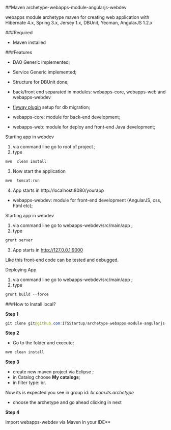 ##Maven archetype-webapps-module-angularjs-webdev

webapps module archetype maven for creating web application with Hibernate 4.x, Spring 3.x, Jersey 1.x, DBUnit, Yeoman, AngularJS 1.2.x 

###Required 

* Maven installed 

###Features 

* DAO Generic implemented; 
* Service Generic implemented; 
* Structure for DBUnit done; 
* back/front end separated in modules: webapps-core, webapps-web and webapps-webdev
* [flyway plugin](http://flywaydb.org) setup for db migration; 


* webapps-core: module for back-end development;

* webapps-web: module for deploy and front-end Java development; 

Starting app in webdev

1. via command line go to root of project  ; 
2. type 

```java 
mvn  clean install 
```

3. Now start the application 

```java 
mvn  tomcat:run 
```

4. App starts in http://localhost:8080/yourapp


* webapps-webdev: module for front-end development (AngularJS, css, html etc); 

Starting app in webdev

1. via command line go to webapps-webdev/src/main/app ; 
2. type 

```java 
grunt server 
```

3. App starts in http://127.0.0.1:9000

Like this front-end code can be tested and debugged. 


Deploying App 

1. via command line go to webapps-webdev/src/main/app ; 
2. type 

```java 
grunt build --force 
```


###How to Install local?

**Step 1**

```java
git clone git@github.com:ITSStartup/archetype-webapps-module-angularjs-webdev.git
```

**Step 2**

* Go to the folder and execute: 

```java
mvn clean install 
```

**Step 3**

* create new maven project via Eclipse ;
* in Catalog choose **My catalogs**;
* in filter type: br.

Now its is expected you see in group id: *br.com.its.archetype*

* choose the archetype and go ahead clicking in next 

**Step 4**

Import  webapps-webdev via Maven in your IDE**
